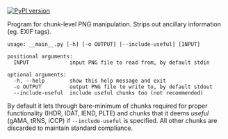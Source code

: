 [![PyPI version](https://badge.fury.io/py/pngminifier.svg)](https://badge.fury.io/py/pngminifier)

Program for chunk-level PNG manipulation. Strips out ancillary information (eg. EXIF tags).

```
usage: __main__.py [-h] [-o OUTPUT] [--include-useful] [INPUT]

positional arguments:
  INPUT             input PNG file to read from, by default stdin

optional arguments:
  -h, --help        show this help message and exit
  -o OUTPUT         output PNG file to write to, by default stdout
  --include-useful  include useful chunks too (not recommended)
```

By default it lets through bare-minimum of chunks required for proper functionality (IHDR, IDAT, IEND, PLTE)
and chunks that it deems *useful* (gAMA, tRNS, iCCP) if `--include-useful` is specified. All other chunks are
discarded to maintain standard compliance.
